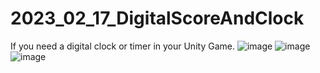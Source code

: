 # 2023_02_17_DigitalScoreAndClock
If you need a digital clock or timer in your Unity Game.
![image](https://user-images.githubusercontent.com/20149493/219800274-31f7c700-e480-4455-afaa-4e9afc9895f6.png)
![image](https://user-images.githubusercontent.com/20149493/219800320-18f97a95-5432-40d4-8a89-5db5cd465eb8.png)
![image](https://user-images.githubusercontent.com/20149493/219800416-06267c3c-abe9-450c-b6f5-83a9db05aa12.png)
